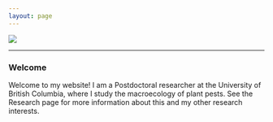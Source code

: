 ```yaml
---
layout: page
---
```


<img align="center" src="https://agougher.github.io/images/Untitled.png">

---

### Welcome

Welcome to my website! I am a Postdoctoral researcher at the University of British Columbia, where I study the macroecology of plant pests. See the Research page for more information about this and my other research interests.
